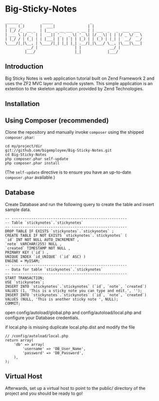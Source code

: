 Big-Sticky-Notes
================
    ______ _         _____                 _
    | ___ (_)       |  ___|               | |
    | |_/ /_  __ _  | |__  _ __ ___  _ __ | | ___  _   _  ___  ___
    | ___ \ |/ _` | |  __|| '_ ` _ \| '_ \| |/ _ \| | | |/ _ \/ _ \
    | |_/ / | (_| | | |___| | | | | | |_) | | (_) | |_| |  __/  __/
    \____/|_|\__, | \____/|_| |_| |_| .__/|_|\___/ \__, |\___|\___|
              __/ |                 | |             __/ |
             |___/                  |_|            |___/

Introduction
------------
Big Sticky Notes is web application tutorial built on Zend Framework 2 and uses
the ZF2 MVC layer and module system. This simple application is an extention to
the skeleton application provided by Zend Technologies.

Installation
------------

Using Composer (recommended)
----------------------------
Clone the repository and manually invoke `composer` using the shipped
`composer.phar`:

    cd my/project/dir
    git://github.com/bigemployee/Big-Sticky-Notes.git
    cd Big-Sticky-Notes
    php composer.phar self-update
    php composer.phar install

(The `self-update` directive is to ensure you have an up-to-date `composer.phar`
available.)

Database
--------
Create Database and run the following query to create the table and insert
sample data.

    -- -----------------------------------------------------
    -- Table `stickynotes`.`stickynotes`
    -- -----------------------------------------------------
    DROP TABLE IF EXISTS `stickynotes`.`stickynotes` ;
    CREATE TABLE IF NOT EXISTS `stickynotes`.`stickynotes` (
    `id` INT NOT NULL AUTO_INCREMENT ,
    `note` VARCHAR(255) NULL ,
    `created` TIMESTAMP NOT NULL ,
    PRIMARY KEY (`id`) ,
    UNIQUE INDEX `id_UNIQUE` (`id` ASC) )
    ENGINE = MyISAM;
    -- -----------------------------------------------------
    -- Data for table `stickynotes`.`stickynotes`
    -- -----------------------------------------------------
    START TRANSACTION;
    USE `stickynotes`;
    INSERT INTO `stickynotes`.`stickynotes` (`id`, `note`, `created`) VALUES (1, 'This is a sticky note you can type and edit.', '');
    INSERT INTO `stickynotes`.`stickynotes` (`id`, `note`, `created`) VALUES (NULL, 'This is another sticky note ', NULL);
    COMMIT;

open config/autoload/global.php and config/autoload/local.php and configure
your Database credentials.

if local.php is missing duplicate local.php.dist and modify the file

    // /config/autoload/local.php
    return array(
        'db' => array(
            'username' => 'DB_User_Name',
            'password' => 'DB_Password',
        ),
    );

Virtual Host
------------
Afterwards, set up a virtual host to point to the public/ directory of the
project and you should be ready to go!
